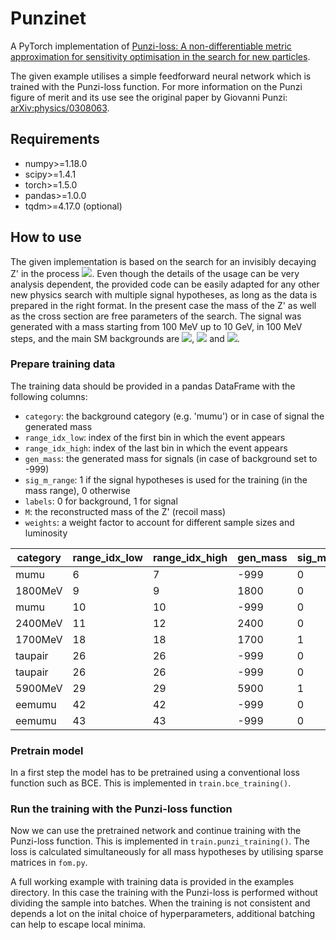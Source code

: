# Punzinet

A PyTorch implementation of [Punzi-loss: A non-differentiable metric approximation for sensitivity optimisation in the search for new
particles][1].

The given example utilises a simple feedforward neural network which is trained with the Punzi-loss function.
For more information on the Punzi figure of merit and its use see the original paper by Giovanni Punzi: [arXiv:physics/0308063][2].

## Requirements
*    numpy>=1.18.0
*    scipy>=1.4.1
*    torch>=1.5.0
*    pandas>=1.0.0
*    tqdm>=4.17.0 (optional)

## How to use

The given implementation is based on the search for an invisibly decaying Z' in the process <img src="https://render.githubusercontent.com/render/math?math=e^%2be^-\to\mu^%2b\mu^-Z\text{'}">.
Even though the details of the usage can be very analysis dependent, the provided code can be easily adapted for any other new physics search with multiple signal hypotheses, as long as the data is prepared in the right format.
In the present case the mass of the Z' as well as the cross section are free parameters of the search. The signal was generated with a mass starting from 100 MeV up to 10 GeV, in 100 MeV steps, and the main SM backgrounds are <img src="https://render.githubusercontent.com/render/math?math=e^%2be^-\to\mu^%2b\mu^-(\gamma)">, <img src="https://render.githubusercontent.com/render/math?math=e^%2be^-\to\tau^%2b\tau^-"> and <img src="https://render.githubusercontent.com/render/math?math=e^%2be^-\to e^%2be^-\mu^%2b\mu^-">.

### Prepare training data

The training data should be provided in a pandas DataFrame with the following columns:
* `category`:  the background category (e.g. 'mumu') or in case of signal the generated mass
* `range_idx_low`: index of the first bin in which the event appears
* `range_idx_high`: index of the last bin in which the event appears
* `gen_mass`: the generated mass for signals (in case of background set to -999)
* `sig_m_range`: 1 if the signal hypotheses is used for the training (in the mass range), 0 otherwise
* `labels`: 0 for background, 1 for signal
* `M`: the reconstructed mass of the Z' (recoil mass)
* `weights`: a weight factor to account for different sample sizes and luminosity


| category   |   range_idx_low |   range_idx_high |   gen_mass |   sig_m_range |   labels |       M |   weights |
|------------|-----------------|------------------|------------|---------------|----------|---------|-----------|
| mumu       |               6 |                7 |       -999 |             0 |        0 | 1.3465  | 0.111111  |
| 1800MeV    |               9 |                9 |       1800 |             0 |        1 | 1.89452 | 0.550186  |
| mumu       |              10 |               10 |       -999 |             0 |        0 | 2.10327 | 0.111111  |
| 2400MeV    |              11 |               12 |       2400 |             0 |        1 | 2.41797 | 0.550186  |
| 1700MeV    |              18 |               18 |       1700 |             1 |        1 | 3.64961 | 0.550186  |
| taupair    |              26 |               26 |       -999 |             0 |        0 | 5.25229 | 0.0166667 |
| taupair    |              26 |               26 |       -999 |             0 |        0 | 5.29312 | 0.0166667 |
| 5900MeV    |              29 |               29 |       5900 |             1 |        1 | 5.9116  | 0.550186  |
| eemumu     |              42 |               42 |       -999 |             0 |        0 | 8.49311 | 0.05      |
| eemumu     |              43 |               43 |       -999 |             0 |        0 | 8.70446 | 0.05      |


### Pretrain model

In a first step the model has to be pretrained using a conventional loss function such as BCE. This is implemented in `train.bce_training()`.

### Run the training with the Punzi-loss function

Now we can use the pretrained network and continue training with the Punzi-loss function. This is implemented in `train.punzi_training()`.
The loss is calculated simultaneously for all mass hypotheses by utilising sparse matrices in `fom.py`.

A full working example with training data is provided in the examples directory.
In this case the training with the Punzi-loss is performed without dividing the sample into batches.
When the training is not consistent and depends a lot on the inital choice of hyperparameters, additional batching can help to escape local minima.

[1]: link_to_paper
[2]: https://arxiv.org/abs/physics/0308063 "Sensitivity of searches for new signals and its optimization"
